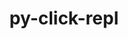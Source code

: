 ---
title: "py-click-repl"
layout: cache
categories: [package, develop]
meta: {"compilers": ["gcc@=7.5.0"], "num_specs": 7, "num_specs_by_stack": {"radiuss": 7, "root": 7}, "oss": ["ubuntu18.04"], "platforms": ["linux"], "stacks": ["radiuss", "root"], "targets": ["x86_64_v3"], "versions": ["0.2.0"]}
spec_details: [{"compiler": "gcc@=7.5.0", "hash": "6yjbz2rdgds3mfgp7twglz67bsrtbmtt", "os": "ubuntu18.04", "platform": "linux", "size": "-", "stacks": ["radiuss", "root"], "target": "x86_64_v3", "variants": ["build_system=python_pip"], "versions": ["0.2.0"]}, {"compiler": "gcc@=7.5.0", "hash": "7tymbqmwqgskur5kgmdovo2hbblbvdhe", "os": "ubuntu18.04", "platform": "linux", "size": "-", "stacks": ["radiuss", "root"], "target": "x86_64_v3", "variants": ["build_system=python_pip"], "versions": ["0.2.0"]}, {"compiler": "gcc@=7.5.0", "hash": "cz33ffc5b43ix4wulsspaqcxm3mwo3rw", "os": "ubuntu18.04", "platform": "linux", "size": "-", "stacks": ["radiuss", "root"], "target": "x86_64_v3", "variants": ["build_system=python_pip"], "versions": ["0.2.0"]}, {"compiler": "gcc@=7.5.0", "hash": "dxlnb6nq7j4cgqagjrdkbixpklchdxcv", "os": "ubuntu18.04", "platform": "linux", "size": "-", "stacks": ["radiuss", "root"], "target": "x86_64_v3", "variants": ["build_system=python_pip"], "versions": ["0.2.0"]}, {"compiler": "gcc@=7.5.0", "hash": "kokg7tp364x5i7t2orutvnydxv4kr4ot", "os": "ubuntu18.04", "platform": "linux", "size": "-", "stacks": ["radiuss", "root"], "target": "x86_64_v3", "variants": ["build_system=python_pip"], "versions": ["0.2.0"]}, {"compiler": "gcc@=7.5.0", "hash": "nh3vdiuuqitihm4ohy7wf3nbeh5ynk2a", "os": "ubuntu18.04", "platform": "linux", "size": "-", "stacks": ["radiuss", "root"], "target": "x86_64_v3", "variants": ["build_system=python_pip"], "versions": ["0.2.0"]}, {"compiler": "gcc@=7.5.0", "hash": "pedrzwumrrkzsdarejdpnog3v64oatnf", "os": "ubuntu18.04", "platform": "linux", "size": "-", "stacks": ["radiuss", "root"], "target": "x86_64_v3", "variants": ["build_system=python_pip"], "versions": ["0.2.0"]}]
---